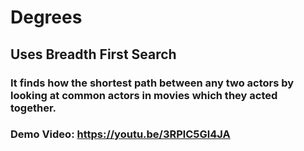 # Degrees
## Uses Breadth First Search
### It finds how the shortest path between any two actors by looking at common actors in movies which they acted together.
### Demo Video: https://youtu.be/3RPlC5Gl4JA

